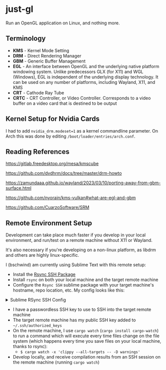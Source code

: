 # just-gl

Run an OpenGL application on Linux, and nothing more.

## Terminology

* **KMS** - Kernel Mode Setting
* **DRM** - Direct Rendering Manager
* **GBM** - Generic Buffer Management
* **EGL** - An interface between OpenGL and the underlying native platform windowing system. Unlike predecessors GLX (for X11) and WGL (Windows), EGL is independent of the underlying display technology. It can be used on any number of platforms, including Wayland, X11, and KMS
* **CRT** - Cathode Ray Tube
* **CRTC** - CRT Controller, or Video Controller. Corresponds to a video buffer on a video card that is destined to be output

## Kernel Setup for Nvidia Cards

I had to add `nvidia_drm.modeset=1` as a kernel commandline parameter. On Arch this was done by editing `/boot/loader/entries/arch.conf`.

## Reading References

https://gitlab.freedesktop.org/mesa/kmscube

https://github.com/dvdhrm/docs/tree/master/drm-howto

https://zamundaaa.github.io/wayland/2023/03/10/porting-away-from-gbm-surface.html

https://github.com/nyorain/kms-vulkan#what-are-egl-and-gbm

https://github.com/CuarzoSoftware/SRM

## Remote Environment Setup

Development can take place much faster if you develop in your local environment, and run/test on a remote machine without X11 or Wayland.

It's also necessary if you're developing on a non-linux platform, as libdrm and others are highly linux-specific.

I (bschwind) am currently using Sublime Text with this remote setup:

* Install the [Rsync SSH Package](https://packagecontrol.io/packages/Rsync%20SSH)
* Install `rsync` on both your local machine and the target remote machine
* Configure the `Rsync SSH` sublime package with your target machine's hostname, repo location, etc. My config looks like this:

<details><summary>Sublime RSync SSH Config</summary>
<p>

```
{
	"folders":
	[
		{
			"path": "/Users/brian/projects/tonari/just-gl",
		}
	],
	"settings":
	{
		"rsync_ssh":
		{
			"excludes":
			[
				".git*",
				"_build",
				"blib",
				"Build"
			],
			"options":
			[
				"--delete"
			],
			"remotes":
			{
				"/Users/brian/projects/tonari/just-gl":
				[
					{
						"command": "rsync",
						"enabled": 1,
						"excludes":
						[
						],
						"options":
						[
						],
						"remote_host": "tonarchi-test-machine.tonari.wg",
						"remote_path": "/home/tonari/projects/just-gl",
						"remote_port": 22,
						"remote_post_command": "",
						"remote_pre_command": "",
						"remote_user": "tonari"
					}
				]
			},
			"sync_on_save": true
		}
	},
}

```
</p>
</details>

* I have a passwordless SSH key to use to SSH into the target remote machine
* The target remote machine has my public SSH key added to `~/.ssh/authorized_keys`
* On the remote machine, I use `cargo watch` (`cargo install cargo-watch`) to run a command which will execute every time files change on the file system (which happens every time you save files on your local machine, thanks to rsync):
  * `$ cargo watch -x 'clippy --all-targets -- -D warnings'`
* Develop locally, and receive compilation results from an SSH session on the remote machine (running `cargo watch`)
